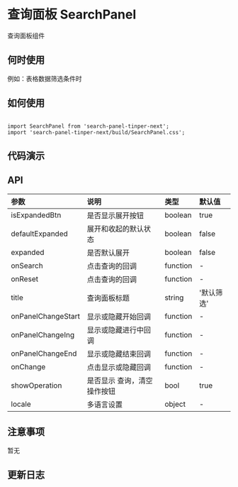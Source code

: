 # 查询面板 SearchPanel

查询面板组件

## 何时使用

例如：表格数据筛选条件时

## 如何使用

```

import SearchPanel from 'search-panel-tinper-next';
import 'search-panel-tinper-next/build/SearchPanel.css';

```
## 代码演示

## API

|参数|说明|类型|默认值|
|:---|:-----|:----|:------|
|isExpandedBtn|是否显示展开按钮|boolean|true|
|defaultExpanded|展开和收起的默认状态|boolean|false|
|expanded|是否默认展开|boolean|false|
|onSearch|点击查询的回调|function|-|
|onReset|点击查询的回调|function|-|
|title|查询面板标题|string|'默认筛选'|
|onPanelChangeStart|显示或隐藏开始回调|function|-|
|onPanelChangeIng|显示或隐藏进行中回调|function|-|
|onPanelChangeEnd|显示或隐藏结束回调|function|-|
|onChange|点击显示或隐藏回调|function|-|
|showOperation|是否显示 查询，清空操作按钮|bool|true|
|locale|多语言设置|object|-|

## 注意事项

暂无

## 更新日志